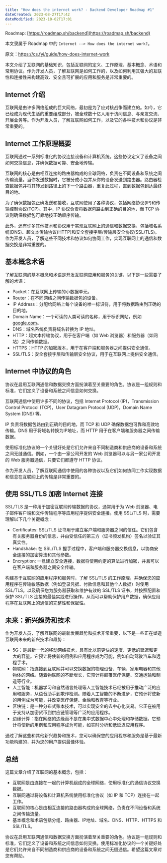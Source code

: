 ```yaml
---
title: "How does the internet work? - Backend Developer Roadmap #1"
dateCreated: 2023-08-27T17:42
dateModified: 2023-10-02T17:01
---
```


Roadmap: [https://roadmap.sh/backend](https://roadmap.sh/backend) 

本文隶属于 Roadmap 中的 `Internet --> How does the internet work?`。

原文：https://cs.fyi/guide/how-does-internet-work 

本文介绍了互联网的基础知识，包括互联网的定义、工作原理、基本概念、术语和常用协议。作为开发人员，了解互联网是如何工作的，以及如何利用其强大的互联性和连接性来构建高效、安全且可扩展的应用和服务是非常重要的。

## Internet 介绍

互联网是由许多网络组成的巨大网络，最初是为了应对核战争而建立的。如今，它已经成为现代生活的重要组成部分，被全球数十亿人用于访问信息、与亲友交流、开展业务等。作为开发人员，了解互联网如何工作，以及它的各种技术和协议是非常重要的。

## Internet 工作原理概要

互联网通过一系列标准化的协议连接设备和计算机系统。这些协议定义了设备之间如何交换信息，并确保数据可靠、安全地传输。

互联网的核心是由相互连接的路由器构成的全球网络，负责在不同设备和系统之间传输流量。当你发送数据时，它被分成小包并从你的设备发送到路由器。路由器检查数据包并将其转发到路径上的下一个路由器，重复此过程，直到数据包到达最终目的地。

为了确保数据包正确发送和接收，互联网使用了各种协议，包括网络协议(IP)和传输控制协议(TCP)。其中，IP 协议负责将数据包路由到正确的目的地，而 TCP 协议则确保数据包可靠地按正确顺序传输。

此外，还有许多其他技术和协议用于实现互联网上的通信和数据交换，包括域名系统(DNS)、超文本传输协议(HTTP)和安全套接字层/传输层安全协议(SSL/TLS)。作为开发人员，了解这些不同技术和协议如何协同工作，实现互联网上的通信和数据交换是非常重要的。

## 基本概念术语

了解互联网的基本概念和术语是开发互联网应用和服务的关键，以下是一些需要了解的术语：

- Packet：在互联网上传输的小数据单元。
- Router：在不同网络之间传输数据包的设备。
- IP Address：分配给网络上每个设备的唯一标识符，用于将数据路由到正确的目的地。
- Domain Name：一个可读的人类可读的名称，用于标识网站，例如 [google.com](http://google.com/)。
- DNS：域名系统负责将域名转换为 IP 地址。
- HTTP：超文本传输协议，用于在客户端（如 Web 浏览器）和服务器（如网站）之间传输数据。
- HTTPS：HTTP 的加密版本，用于在客户端和服务器之间提供安全通信。
- SSL/TLS：安全套接字层和传输层安全协议，用于在互联网上提供安全通信。

## Internet 中协议的角色

协议在启用互联网通信和数据交换方面扮演着至关重要的角色。协议是一组规则和标准，它们定义了设备和系统之间信息如何交换。

互联网通信中使用许多不同的协议，包括 Internet Protocol (IP)，Transmission Control Protocol (TCP)，User Datagram Protocol (UDP)，Domain Name System (DNS) 等。

IP 负责将数据包路由到正确的目的地，而 TCP 和 UDP 确保数据包可靠和高效地传输。DNS 用于将域名转换为IP地址，而 HTTP 用于在客户端和服务器之间传输数据。

使用标准化协议的一个关键好处是它们允许来自不同制造商和供应商的设备和系统之间无缝通信。例如，一个由一家公司开发的 Web 浏览器可以与另一家公司开发的 Web 服务器通信，只要它们都遵守 HTTP 协议。

作为开发人员，了解互联网通信中使用的各种协议以及它们如何协同工作实现数据和信息在互联网上的传输是非常重要的。

## 使用 SSL/TLS 加密 Internet 连接

SSL/TLS 是一种用于加密互联网传输数据的协议，通常用于为 Web 浏览器、电子邮件客户端和文件传输程序等应用程序提供安全连接。使用 SSL/TLS 时，需要理解以下几个关键概念：

- Certificates: SSL/TLS 证书用于建立客户端和服务器之间的信任。它们包含有关服务器身份的信息，并由受信任的第三方（证书颁发机构）签名以验证其真实性。
- Handshake: 在 SSL/TLS 握手过程中，客户端和服务器交换信息，以协商安全连接的加密算法和其他参数。
- Encryption: 一旦建立安全连接，数据将使用约定的算法进行加密，并且可以在客户端和服务器之间安全传输。

构建基于互联网的应用程序和服务时，了解 SSL/TLS 的工作原理，并确保您的应用程序在传输敏感数据（例如登录凭据、付款信息和其他个人数据）时使用 SSL/TLS，以及确保您为服务器获取和维护有效的 SSL/TLS 证书，并按照配置和保护 SSL/TLS 连接的最佳实践进行操作，从而可以帮助保护用户数据，确保应用程序在互联网上的通信的完整性和保密性。

## 未来：新兴趋势和技术

作为开发人员，了解互联网的最新发展趋势和技术非常重要，以下是一些正在塑造互联网未来的新兴技术和趋势：

- 5G：是最新一代的移动网络技术，具有比以前更快的速度、更低的延迟和更大的容量。它预计将使新的用例和应用程序成为可能，例如自动驾驶汽车和远程手术。
- 物联网：指连接到互联网并可以交换数据的物理设备、车辆、家用电器和其他物体的网络。随着物联网的不断增长，它预计将颠覆医疗保健、交通运输和制造等行业。
- 人工智能：机器学习和自然语言处理等人工智能技术已经被用于推动广泛的应用和服务，从语音助手到欺诈检测。随着人工智能的不断进步，它预计将使新的用例成为可能，并改变医疗保健、金融和教育等行业。
- 区块链：是一种分布式账本技术，可以实现安全的去中心化交易。它正在被用于支持从加密货币到供应链管理等广泛的应用程序。
- 边缘计算：指在网络的边缘而不是在集中式数据中心中处理和存储数据。它预计将使新的用例和应用程序成为可能，如实时分析和低延迟应用程序。

通过了解这些和其他新兴趋势和技术，您可以确保您的应用程序和服务是基于最新功能构建的，并为您的用户提供最佳体验。

## 总结

这篇文章介绍了互联网的基本概念，包括：

- 互联网是由连接在一起的计算机组成的全球网络，使用标准化的通信协议交换数据。
- 互联网通过将设备和计算机系统使用标准化协议（如 IP 和 TCP）连接在一起工作。
- 互联网的核心是由相互连接的路由器构成的全球网络，负责在不同设备和系统之间传输流量。
- 基本概念和术语包括分组、路由器、IP地址、域名、DNS、HTTP、HTTPS 和 SSL/TLS。

协议在启用互联网通信和数据交换方面扮演着至关重要的角色。协议是一组规则和标准，它们定义了设备和系统之间信息如何交换。使用标准化协议的一个关键好处是它们允许来自不同制造商和供应商的设备和系统之间无缝通信。希望这篇文章对您有帮助。

